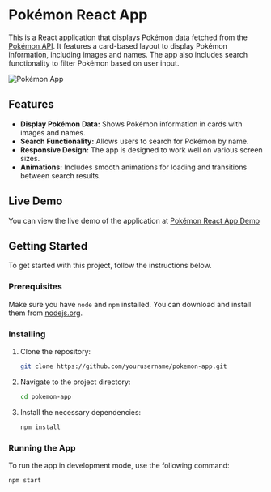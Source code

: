 # Pokémon React App

This is a React application that displays Pokémon data fetched from the [Pokémon API](https://pokeapi.co/api/v2/pokemon). It features a card-based layout to display Pokémon information, including images and names. The app also includes search functionality to filter Pokémon based on user input. 

![Pokémon App](https://yourdomain.com/path-to-image/pokemon-app-screenshot.png) <!-- Replace with a screenshot of your app -->

## Features

- **Display Pokémon Data:** Shows Pokémon information in cards with images and names.
- **Search Functionality:** Allows users to search for Pokémon by name.
- **Responsive Design:** The app is designed to work well on various screen sizes.
- **Animations:** Includes smooth animations for loading and transitions between search results.

## Live Demo

You can view the live demo of the application at [Pokémon React App Demo](https://pokemon-assignment-hari.netlify.app/) <!-- Replace with the actual URL of your live demo -->

## Getting Started

To get started with this project, follow the instructions below.

### Prerequisites

Make sure you have `node` and `npm` installed. You can download and install them from [nodejs.org](https://nodejs.org/).

### Installing

1. Clone the repository:

    ```bash
    git clone https://github.com/yourusername/pokemon-app.git
    ```

2. Navigate to the project directory:

    ```bash
    cd pokemon-app
    ```

3. Install the necessary dependencies:

    ```bash
    npm install
    ```

### Running the App

To run the app in development mode, use the following command:

```bash
npm start
